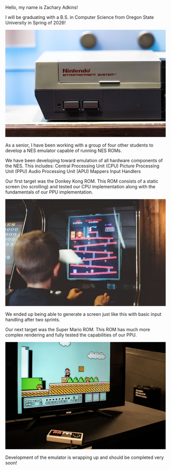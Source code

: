 Hello, my name is Zachary Adkins!

I will be graduating with a B.S. in Computer Science from Oregon State University in Spring of 2026!

![](https://github.com/zachary-adkins/zachary-adkins.github.io/blob/main/assets/jason-leung-ZV7lnfyQLmA-unsplash.jpg)

As a senior, I have been working with a group of four other students to develop a NES emulator capable of running NES ROMs.

We have been developing toward emulation of all hardware components of the NES.
This includes:
  Central Processing Unit (CPU)
  Picture Processing Unit (PPU)
  Audio Processing Unit (APU)
  Mappers
  Input Handlers

Our first target was the Donkey Kong ROM. This ROM consists of a static screen (no scrolling) and tested our CPU implementation along with the fundamentals of our PPU implementation.

![](https://github.com/zachary-adkins/zachary-adkins.github.io/blob/main/assets/kelly-sikkema-PgToaHfQjq0-unsplash.jpg)

We ended up being able to generate a screen just like this with basic input handling after two sprints.

Our next target was the Super Mario ROM. This ROM has much more complex rendering and fully tested the capabilities of our PPU.

![](https://github.com/zachary-adkins/zachary-adkins.github.io/blob/main/assets/zack-yeo-93dD3vxHRiQ-unsplash.jpg)

Development of the emulator is wrapping up and should be completed very soon!
